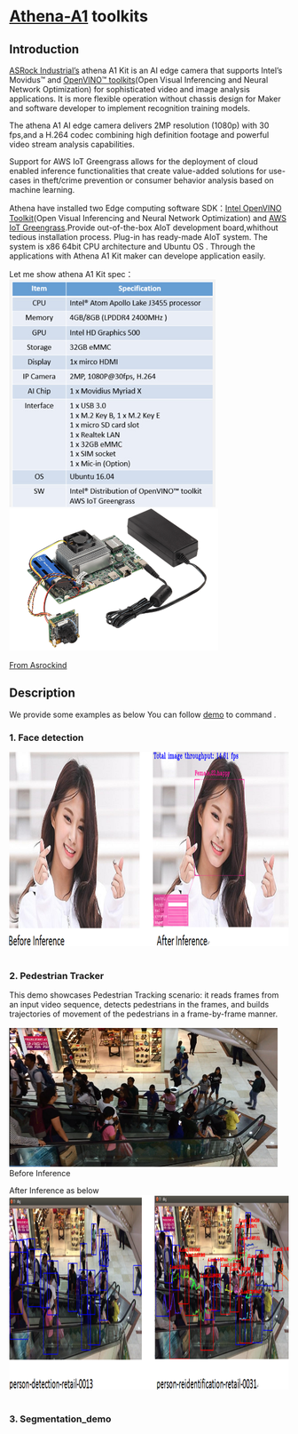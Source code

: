 # [Athena-A1](https://www.asrockind.com/overview.tw.asp?Model=athena%20A1)  toolkits


## Introduction

[ASRock Industrial’s](https://www.asrockind.com/) athena A1 Kit is an AI edge camera that supports Intel’s Movidus™ and [OpenVINO™ toolkits](https://software.intel.com/en-us/openvino-toolkit)(Open Visual Inferencing and Neural Network Optimization) for sophisticated video and image analysis applications. It is more flexible operation without chassis design for Maker and software developer to implement recognition training models.

The athena A1 AI edge camera delivers 2MP resolution (1080p) with 30 fps,and a H.264 codec combining high definition footage and powerful video stream analysis capabilities.

Support for AWS IoT Greengrass allows for the deployment of cloud enabled inference functionalities that create value-added solutions for use-cases in theft/crime prevention or consumer behavior analysis based on machine learning.

Athena have installed two Edge computing software SDK：[Intel OpenVINO Toolkit](https://software.intel.com/en-us/openvino-toolkit)(Open Visual Inferencing and Neural Network Optimization) and [AWS IoT Greengrass](https://aws.amazon.com/tw/greengrass/).Provide out-of-the-box AIoT development board,whithout tedious installation process. Plug-in has ready-made AIoT system. The system is x86 64bit CPU architecture and Ubuntu OS .  Through the applications with Athena A1 Kit maker can  develope application easily. 

Let me show athena A1 Kit spec： <br> 
 ![image](https://github.com/Asrockind/picture/blob/master/4.png)   ![image](https://github.com/Asrockind/picture/blob/master/athenaA1_2.png) <br> 

[From Asrockind](https://www.asrockind.com/overview.tw.asp?Model=athena%20A1)

## Description

We provide some examples as below 
You can follow [demo](https://github.com/Asrockind/Athena-A1/blob/master/demo) to command . <br>
### 1. Face detection 
<img width="=900" height="350" src="https://github.com/Asrockind/picture/blob/master/1.png"/> <br><br>

### 2. Pedestrian Tracker
This demo showcases Pedestrian Tracking scenario: it reads frames from an input video sequence, detects pedestrians in the frames, and builds trajectories of movement of the pedestrians in a frame-by-frame manner.  <br><br>
<img width="=700" height="250" src="https://github.com/Asrockind/picture/blob/master/pedestrian_tracker1.png"/> Before Inference <br>

After Inference as below 
<img width="=900" height="350" src="https://github.com/Asrockind/picture/blob/master/pedestrian_tracker5.png"/> <br><br>

### 3. Segmentation_demo



